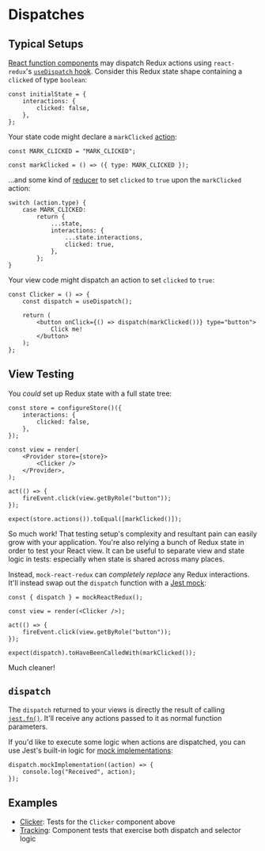 # Dispatches

## Typical Setups

[React function components](https://reactjs.org/docs/components-and-props.html) may dispatch Redux actions using `react-redux`'s [`useDispatch` hook](https://react-redux.js.org/api/hooks#usedispatch).
Consider this Redux state shape containing a `clicked` of type `boolean`:

```tsx
const initialState = {
	interactions: {
		clicked: false,
	},
};
```

Your state code might declare a `markClicked` [action](https://redux.js.org/basics/actions):

```tsx
const MARK_CLICKED = "MARK_CLICKED";

const markClicked = () => ({ type: MARK_CLICKED });
```

...and some kind of [reducer](https://redux.js.org/basics/actions) to set `clicked` to `true` upon the `markClicked` action:

```tsx
switch (action.type) {
	case MARK_CLICKED:
		return {
			...state,
			interactions: {
				...state.interactions,
				clicked: true,
			},
		};
}
```

Your view code might dispatch an action to set `clicked` to `true`:

```tsx
const Clicker = () => {
	const dispatch = useDispatch();

	return (
		<button onClick={() => dispatch(markClicked())} type="button">
			Click me!
		</button>
	);
};
```

## View Testing

You _could_ set up Redux state with a full state tree:

```tsx
const store = configureStore()({
	interactions: {
		clicked: false,
	},
});

const view = render(
	<Provider store={store}>
		<Clicker />
	</Provider>,
);

act(() => {
	fireEvent.click(view.getByRole("button"));
});

expect(store.actions()).toEqual([markClicked()]);
```

So much work!
That testing setup's complexity and resultant pain can easily grow with your application.
You're also relying a bunch of Redux state in order to test your React view.
It can be useful to separate view and state logic in tests: especially when state is shared across many places.

Instead, `mock-react-redux` can _completely replace_ any Redux interactions.
It'll instead swap out the `dispatch` function with a [Jest mock](https://jestjs.io/docs/en/mock-functions.html):

```tsx
const { dispatch } = mockReactRedux();

const view = render(<Clicker />);

act(() => {
	fireEvent.click(view.getByRole("button"));
});

expect(dispatch).toHaveBeenCalledWith(markClicked());
```

Much cleaner!

## `dispatch`

The `dispatch` returned to your views is directly the result of calling [`jest.fn()`](https://jestjs.io/docs/en/mock-functions.html).
It'll receive any actions passed to it as normal function parameters.

If you'd like to execute some logic when actions are dispatched, you can use Jest's built-in logic for [mock implementations](https://jestjs.io/docs/en/mock-functions.html#mock-implementations):

```tsx
dispatch.mockImplementation((action) => {
	console.log("Received", action);
});
```

## Examples

- [Clicker](./examples/Clicker.test.tsx): Tests for the `Clicker` component above
- [Tracking](./examples/Tracking.test.tsx): Component tests that exercise both dispatch and selector logic
